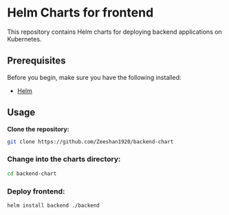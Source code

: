 # Helm Charts for frontend 

This repository contains Helm charts for deploying backend applications on Kubernetes.

## Prerequisites

Before you begin, make sure you have the following installed:

- [Helm](https://helm.sh/docs/intro/install/)

## Usage

**Clone the repository:**
   ```bash
   git clone https://github.com/Zeeshan1920/backend-chart
   ```

### Change into the charts directory:
``` bash
cd backend-chart
```

### Deploy frontend:
```bash
helm install backend ./backend
```
